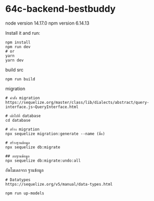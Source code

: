 # 64c-backend-bestbuddy

node version 14.17.0
npm version 6.14.13

Install it and run:

```install
npm install
npm run dev
# or
yarn
yarn dev
```

build src

```build
npm run build
```

migration

```คำสั่ง migration
# คำสั่ง migration
https://sequelize.org/master/class/lib/dialects/abstract/query-interface.js~QueryInterface.html
```

```migration
# เข้าไปที่ database
cd database

# สร้าง migration
npx sequelize migration:generate --name (ชื่อ)

# สร้างฐานข้อมูล
npx sequelize db:migrate

## ลบฐานข้อมูล
npx sequelize db:migrate:undo:all
```

อัพโมเดลจาก ฐานข้อมูล

```Datatypes
# Datatypes
https://sequelize.org/v5/manual/data-types.html
```

```up-models
npm run up-models
```
